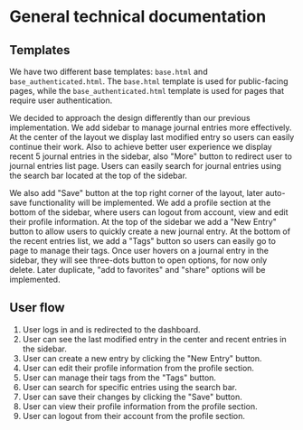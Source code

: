 # General technical documentation

## Templates

We have two different base templates: `base.html` and `base_authenticated.html`. The `base.html` template is used for public-facing pages, while the `base_authenticated.html` template is used for pages that require user authentication.

We decided to approach the design differently than our previous implementation. We add sidebar to manage journal entries more effectively. At the center of the layout we display last modified entry so users can easily continue their work. Also to achieve better user experience we display recent 5 journal entries in the sidebar, also "More" button to redirect user to journal entries list page. Users can easily search for journal entries using the search bar located at the top of the sidebar.

We also add "Save" button at the top right corner of the layout, later auto-save functionality will be implemented.
We add a profile section at the bottom of the sidebar, where users can logout from account, view and edit their profile information.
At the top of the sidebar we add a "New Entry" button to allow users to quickly create a new journal entry.
At the bottom of the recent entries list, we add a "Tags" button so users can easily go to page to manage their tags.
Once user hovers on a journal entry in the sidebar, they will see three-dots button to open options, for now only delete. Later duplicate, "add to favorites" and "share" options will be implemented.

## User flow

1. User logs in and is redirected to the dashboard.
2. User can see the last modified entry in the center and recent entries in the sidebar.
3. User can create a new entry by clicking the "New Entry" button.
4. User can edit their profile information from the profile section.
5. User can manage their tags from the "Tags" button.
6. User can search for specific entries using the search bar.
7. User can save their changes by clicking the "Save" button.
8. User can view their profile information from the profile section.
9. User can logout from their account from the profile section.
